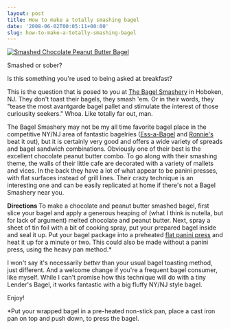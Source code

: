 ```yaml
---
layout: post
title: How to make a totally smashing bagel
date: '2008-06-02T00:05:11+00:00'
slug: how-to-make-a-totally-smashing-bagel
---
```

<a href="http://flickr.com/photos/kstar810/2543114625/"><img src="http://farm4.static.flickr.com/3189/2543114625_45160f1ec8.jpg?v=0" alt="Smashed Chocolate Peanut Butter Bagel" /></a>

Smashed or sober?

Is this something you're used to being asked at breakfast?

This is the question that is posed to you at <a href="http://www.bagelsmashery.com/">The Bagel Smashery</a> in Hoboken, NJ. They don't toast their bagels, they smash 'em. Or in their words, they "tease the most avantgarde bagel pallet and stimulate the interest of those curiousity seekers." Whoa. Like totally far out, man.

The Bagel Smashery may not be my all time favorite bagel place in the competitive NY/NJ area of fantastic bagelries (<a href="http://www.ess-a-bagel.com/">Ess-a-Bagel</a> and <a href="http://www.yelp.com/biz/ronnies-hillsdale-hot-bagels-hillsdale">Ronnie's</a> beat it out), but it is certainly very good and offers a wide variety of spreads and bagel sandwich combinations. Obviously one of their best is the excellent chocolate peanut butter combo. To go along with their smashing theme, the walls of their little cafe are decorated with a variety of mallets and vices. In the back they have a lot of what appear to be panini presses, with flat surfaces instead of grill lines. Their crazy technique is an interesting one and can be easily replicated at home if there's not a Bagel Smashery near you.

<strong>Directions</strong>
To make a chocolate and peanut butter smashed bagel, first slice your bagel and apply a generous heaping of (what I think is nutella, but for lack of argument) melted chocolate and peanut butter. Next, spray a sheet of tin foil with a bit of cooking spray, put your prepared bagel inside and seal it up. Put your bagel package into a preheated <a href="http://www.amazon.com/Cuisinart-GR-4-Griddler/dp/B0001XASWQ/ref=pd_bbs_sr_1?ie=UTF8&s=home-garden&qid=1212378177&sr=8-1">flat panini press</a> and heat it up for a minute or two. This could also be made without a panini press, using the heavy pan method.*

I won't say it's necessarily <em>better</em> than your usual bagel toasting method, just different. And a welcome change if you're a frequent bagel consumer, like myself. While I can't promise how this technique will do with a tiny Lender's Bagel, it works fantastic with a big fluffy NY/NJ style bagel.

Enjoy!

*Put your wrapped bagel in a pre-heated non-stick pan, place a cast iron pan on top and push down, to press the bagel.
